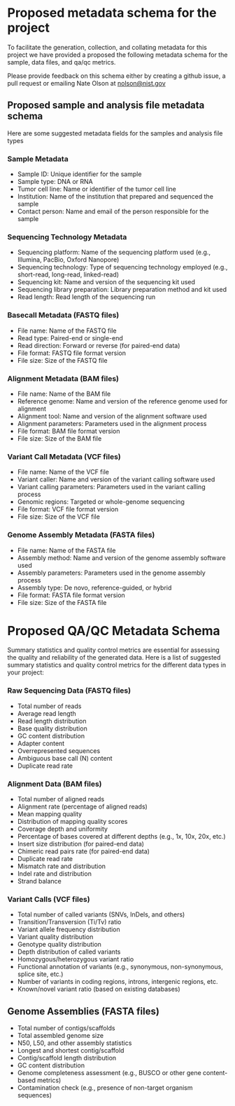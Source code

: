 # Proposed metadata schema for the project
To facilitate the generation, collection, and collating metadata for this project 
we have provided a proposed the following metadata schema for the sample, data files,
and qa/qc metrics.

Please provide feedback on this schema either by creating a github issue, a pull request
or emailing Nate Olson at nolson@nist.gov

## Proposed sample and analysis file metadata schema
Here are some suggested metadata fields for the samples and analysis file types
### Sample Metadata
- Sample ID: Unique identifier for the sample
- Sample type: DNA or RNA
- Tumor cell line: Name or identifier of the tumor cell line
- Institution: Name of the institution that prepared and sequenced the sample
- Contact person: Name and email of the person responsible for the sample

### Sequencing Technology Metadata
- Sequencing platform: Name of the sequencing platform used (e.g., Illumina, PacBio, Oxford Nanopore)
- Sequencing technology: Type of sequencing technology employed (e.g., short-read, long-read, linked-read)
- Sequencing kit: Name and version of the sequencing kit used
- Sequencing library preparation: Library preparation method and kit used
- Read length: Read length of the sequencing run

### Basecall Metadata (FASTQ files)
- File name: Name of the FASTQ file
- Read type: Paired-end or single-end
- Read direction: Forward or reverse (for paired-end data)
- File format: FASTQ file format version
- File size: Size of the FASTQ file

### Alignment Metadata (BAM files)
- File name: Name of the BAM file
- Reference genome: Name and version of the reference genome used for alignment
- Alignment tool: Name and version of the alignment software used
- Alignment parameters: Parameters used in the alignment process
- File format: BAM file format version
- File size: Size of the BAM file

### Variant Call Metadata (VCF files)
- File name: Name of the VCF file
- Variant caller: Name and version of the variant calling software used
- Variant calling parameters: Parameters used in the variant calling process
- Genomic regions: Targeted or whole-genome sequencing
- File format: VCF file format version
- File size: Size of the VCF file

### Genome Assembly Metadata (FASTA files)
- File name: Name of the FASTA file
- Assembly method: Name and version of the genome assembly software used
- Assembly parameters: Parameters used in the genome assembly process
- Assembly type: De novo, reference-guided, or hybrid
- File format: FASTA file format version
- File size: Size of the FASTA file

# Proposed QA/QC Metadata Schema 
Summary statistics and quality control metrics are essential for assessing the 
quality and reliability of the generated data. Here is a list of suggested 
summary statistics and quality control metrics for the different data types 
in your project:

### Raw Sequencing Data (FASTQ files)
- Total number of reads
- Average read length
- Read length distribution
- Base quality distribution
- GC content distribution
- Adapter content
- Overrepresented sequences
- Ambiguous base call (N) content
- Duplicate read rate

### Alignment Data (BAM files)
- Total number of aligned reads
- Alignment rate (percentage of aligned reads)
- Mean mapping quality
- Distribution of mapping quality scores
- Coverage depth and uniformity
- Percentage of bases covered at different depths (e.g., 1x, 10x, 20x, etc.)
- Insert size distribution (for paired-end data)
- Chimeric read pairs rate (for paired-end data)
- Duplicate read rate
- Mismatch rate and distribution
- Indel rate and distribution
- Strand balance

### Variant Calls (VCF files)
- Total number of called variants (SNVs, InDels, and others)
- Transition/Transversion (Ti/Tv) ratio
- Variant allele frequency distribution
- Variant quality distribution
- Genotype quality distribution
- Depth distribution of called variants
- Homozygous/heterozygous variant ratio
- Functional annotation of variants (e.g., synonymous, non-synonymous, splice site, etc.)
- Number of variants in coding regions, introns, intergenic regions, etc.
- Known/novel variant ratio (based on existing databases)

## Genome Assemblies (FASTA files)
- Total number of contigs/scaffolds
- Total assembled genome size
- N50, L50, and other assembly statistics
- Longest and shortest contig/scaffold
- Contig/scaffold length distribution
- GC content distribution
- Genome completeness assessment (e.g., BUSCO or other gene content-based metrics)
- Contamination check (e.g., presence of non-target organism sequences)
